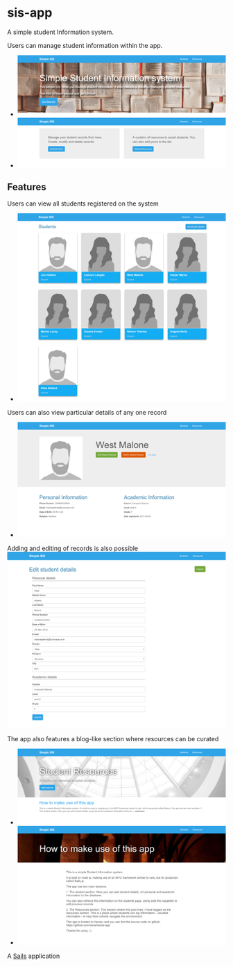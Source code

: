 # sis-app

A simple student Information system.

Users can manage student information within the app.

* ![home page view](assets/images/home.png)
* ![Start page view](assets/images/start.png)

## Features

Users can view all students registered on the system

* ![All students page view](assets/images/allstudents.png)

Users can also view particular details of any one record
* ![Student page view](assets/images/student.png)

Adding and editing of records is also possible
![Start page view](assets/images/editpage.png)


The app also features a blog-like section where resources can be curated
* ![resources page](assets/images/resourceshome.png)
* ![resources page](assets/images/resources.png)




A [Sails](http://sailsjs.org) application
